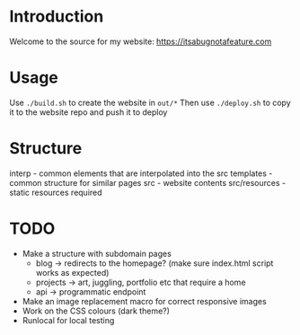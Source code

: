 # Introduction
Welcome to the source for my website:
https://itsabugnotafeature.com

# Usage
Use `./build.sh` to create the website in `out/*`
Then use `./deploy.sh` to copy it to the website repo and push it to deploy

# Structure
interp - common elements that are interpolated into the src
templates - common structure for similar pages
src - website contents
src/resources - static resources required

# TODO
* Make a structure with subdomain pages
  * blog -> redirects to the homepage? (make sure index.html script works as expected)
  * projects -> art, juggling, portfolio etc that require a home
  * api -> programmatic endpoint
* Make an image replacement macro for correct responsive images
* Work on the CSS colours (dark theme?)
* Runlocal for local testing
